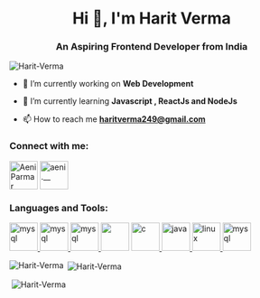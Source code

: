 <h1 align="center">Hi 👋, I'm Harit Verma</h1>
<h3 align="center">An Aspiring Frontend Developer from India</h3>

<p align="left"> <img src="https://komarev.com/ghpvc/?username=Harit-Verma&label=Profile%20views&color=0e75b6&style=flat" alt="Harit-Verma" /> </p>

- 🔭 I’m currently working on **Web Development**

- 🌱 I’m currently learning  **Javascript , ReactJs and NodeJs**

- 📫 How to reach me **haritverma249@gmail.com**

<h3 align="left">Connect with me:</h3>
<p align="left" >

<a href="https://linkedin.com/in/haritverma07" target="blank"><img align="center" src="https://www.vectorlogo.zone/logos/linkedin/linkedin-tile.svg" alt="Aeni Parmar" height="50" width="50" /></a>
<a href="https://instagram.com/haritverma249" target="blank"><img align="center" src="https://www.vectorlogo.zone/logos/instagram/instagram-icon.svg" alt="aeni.__" height="50" width="50" /></a>

<h3 align="left">Languages and Tools:</h3>
<p align="left"> 

<a href="https://www.mysql.com/" target="_blank" rel="noreferrer"> <img src="https://www.vectorlogo.zone/logos/javascript/javascript-icon.svg" alt="mysql" width="50" height="50"/> </a>
<a href="https://www.mysql.com/" target="_blank" rel="noreferrer"> <img src="https://www.vectorlogo.zone/logos/w3_html5/w3_html5-icon.svg" alt="mysql" width="50" height="50"/> </a>
<a href="https://www.mysql.com/" target="_blank" rel="noreferrer"> <img src="https://www.vectorlogo.zone/logos/w3_css/w3_css-icon~old.svg" alt="mysql" width="50" height="50"/> </a>
<a href="https://www.python.org/"  target="_blank" rel="noreferrer"> <img src="https://www.vectorlogo.zone/logos/python/python-vertical.svg" width="50" height="50" /></a>
<a href="https://www.cprogramming.com/" target="_blank" rel="noreferrer"> <img src="https://upload.wikimedia.org/wikipedia/commons/thumb/1/18/C_Programming_Language.svg/570px-C_Programming_Language.svg.png?20201031132917" alt="c" width="50" height="50"/> </a>
<a href="https://www.java.com" target="_blank" rel="noreferrer"> <img src="https://www.vectorlogo.zone/logos/java/java-vertical.svg" alt="java" width="50" height="50"/> </a> 
<a href="https://www.linux.org/" target="_blank" rel="noreferrer"> <img src="https://www.vectorlogo.zone/logos/linux/linux-icon.svg" alt="linux" width="50" height="50"/> </a> 
<a href="https://www.mysql.com/" target="_blank" rel="noreferrer"> <img src="https://www.vectorlogo.zone/logos/mysql/mysql-official.svg" alt="mysql" width="50" height="50"/> </a>
</p>
<p><img align="left" src="https://github-readme-stats.vercel.app/api/top-langs?username=Harit-Verma&show_icons=true&locale=en&layout=compact" alt="Harit-Verma"/></p>
<p>&nbsp;<img align="center" src="https://github-readme-stats.vercel.app/api?username=Harit-Verma&show_icons=true&locale=en" alt="Harit-Verma" /></p>
<p>&nbsp;<img align="center" src="https://github-readme-streak-stats.herokuapp.com/?user=Harit-Verma&" alt="Harit-Verma" /></p>
